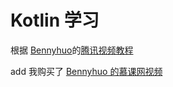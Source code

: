 # Kotlin 学习
根据 [Bennyhuo](https://github.com/enbandari/Kotlin-Tutorials)的[腾讯视频教程](http://v.qq.com/vplus/903446d6231d8612d198c58fb86eb4dc)

add 我购买了 [Bennyhuo 的慕课网视频](coding.imooc.com/lesson/108.html#mid=4513) 